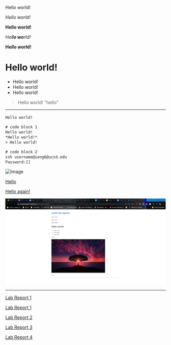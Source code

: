 Hello world!

_Hello world!_

**Hello world!**

*Hel**lo wo**rld!*

__He*llo wor*ld!__

# Hello world!
* Hello world!
* Hello world!
* Hello world! 
> Hello world! 
"hello"
---
`Hello world!`
```
# code block 1
Hello world! 
*Hello world!*
> Hello world! 
```
```
# code block 2
ssh username@ieng6@ucsd.edu
Password:[]
```
![Image](https://cdn.pixabay.com/photo/2015/04/23/22/00/tree-736885__480.jpg)

[Hello](https://kevinzheng2222.github.io/cse15l-lab-reports/Hello.md)

[Hello again!](https://youtu.be/dQw4w9WgXcQ)

![Image](hi.png)


---
[Lab Report 1](https://kevinzheng2222.github.io/cse15l-lab-reports/Labreport1/lab-report-1-week-2)

[Lab Report 1](Labreport1/lab-report-1-week-2.html)

[Lab Report 2](https://kevinzheng2222.github.io/cse15l-lab-reports/Labreport2/lab-report-2-week-4)

[Lab Report 3](https://kevinzheng2222.github.io/cse15l-lab-reports/Labreport3/lab-report-3-week-6)

[Lab Report 4](https://kevinzheng2222.github.io/cse15l-lab-reports/Labreport4/lab-report-4-week-8)